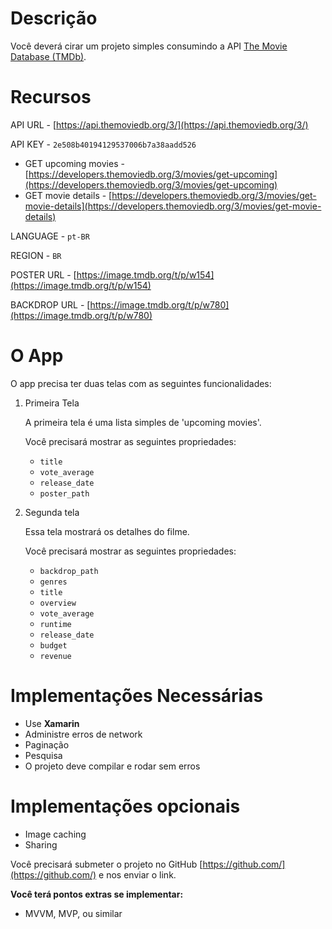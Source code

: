 # **Descrição**

Você deverá cirar um projeto simples consumindo a API [The Movie Database (TMDb)](https://www.themoviedb.org/).

# Recursos

API URL - [https://api.themoviedb.org/3/](https://api.themoviedb.org/3/)

API KEY - `2e508b40194129537006b7a38aadd526`

- GET upcoming movies - [https://developers.themoviedb.org/3/movies/get-upcoming](https://developers.themoviedb.org/3/movies/get-upcoming)
- GET movie details - [https://developers.themoviedb.org/3/movies/get-movie-details](https://developers.themoviedb.org/3/movies/get-movie-details)

LANGUAGE - `pt-BR`

REGION - `BR`

POSTER URL - [https://image.tmdb.org/t/p/w154](https://image.tmdb.org/t/p/w154)

BACKDROP URL - [https://image.tmdb.org/t/p/w780](https://image.tmdb.org/t/p/w780)

# **O App**

O app precisa ter duas telas com as seguintes funcionalidades:

1. Primeira Tela

    A primeira tela é uma lista simples de 'upcoming movies'.

    Você precisará mostrar as seguintes propriedades:

    - `title`
    - `vote_average`
    - `release_date`
    - `poster_path`
    
2. Segunda tela

    Essa tela mostrará os detalhes do filme.

    Você precisará mostrar as seguintes propriedades:

    - `backdrop_path`
    - `genres`
    - `title`
    - `overview`
    - `vote_average`
    - `runtime`
    - `release_date`
    - `budget`
    - `revenue`

# Implementações Necessárias

- Use **Xamarin**
- Administre erros de network
- Paginação
- Pesquisa
- O projeto deve compilar e rodar sem erros

# Implementações opcionais

- Image caching
- Sharing

Você precisará submeter o projeto no GitHub [https://github.com/](https://github.com/) e nos enviar o link.

**Você terá pontos extras se implementar:**
- MVVM, MVP, ou similar
